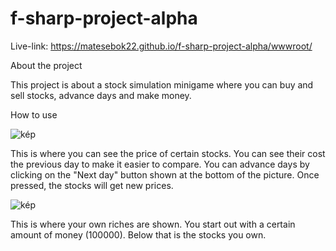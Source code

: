 # f-sharp-project-alpha

Live-link: https://matesebok22.github.io/f-sharp-project-alpha/wwwroot/

About the project

This project is about a stock simulation minigame where you can buy and sell stocks, advance days and make money.

How to use

![kép](https://github.com/user-attachments/assets/275617fc-a257-4f52-812c-4cf458db0912)

This is where you can see the price of certain stocks. You can see their cost the previous day to make it easier to compare.
You can advance days by clicking on the "Next day" button shown at the bottom of the picture. Once pressed, the stocks will get new prices.

![kép](https://github.com/user-attachments/assets/d9c4f4e2-a7ab-4c57-a34a-6aed1f683f62)

This is where your own riches are shown. You start out with a certain amount of money (100000).
Below that is the stocks you own.
